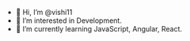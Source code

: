 - 👋 Hi, I’m @vishi11
- 👀 I’m interested in Development.  
- 🌱 I’m currently learning JavaScript, Angular, React.


<!---
vishi11/vishi11 is a ✨ special ✨ repository because its `README.md` (this file) appears on your GitHub profile.
You can click the Preview link to take a look at your changes.
--->
